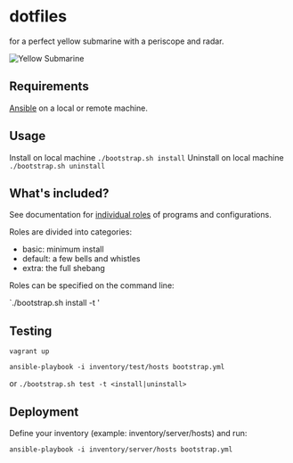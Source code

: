 # dotfiles

for a perfect yellow submarine with a periscope and radar.

![Yellow Submarine](https://i.ibb.co/9HGncjF/yellow-sub.jpg)

## Requirements

[Ansible](https://docs.ansible.com/ansible/latest/index.html) on a local or remote machine.

## Usage

Install on local machine `./bootstrap.sh install`
Uninstall on local machine `./bootstrap.sh uninstall`

## What's included?

See documentation for [individual roles](collections/ansible_collections/ryjen/dotfiles/roles) of programs and configurations.

Roles are divided into categories:

- basic: minimum install
- default: a few bells and whistles
- extra: the full shebang

Roles can be specified on the command line:

`./bootstrap.sh install -t <role>'

## Testing

`vagrant up`

`ansible-playbook -i inventory/test/hosts bootstrap.yml`

or `./bootstrap.sh test -t <install|uninstall>`

## Deployment

Define your inventory (example: inventory/server/hosts) and run:

`ansible-playbook -i inventory/server/hosts bootstrap.yml`
